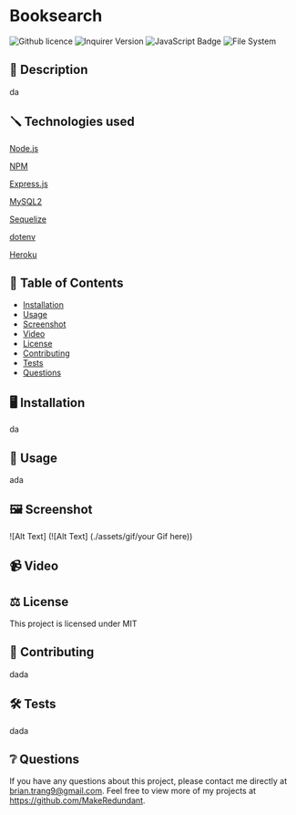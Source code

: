 # Booksearch
![Github licence](http://img.shields.io/badge/license-MIT-blue.svg)
![Inquirer Version](https://img.shields.io/badge/Inquirer-8.2.4-blue.svg)
![JavaScript Badge](https://img.shields.io/badge/JavaScript-100%25-yellow.svg)
![File System](https://img.shields.io/badge/File%20System-Implemented-green.svg)
    
## 📄 Description 
da

## 🪛 Technologies used 
<p><a href="https://nodejs.org/">Node.js</a></p>
<p><a href="https://www.npmjs.com/">NPM</a></p>
<p><a href="https://www.npmjs.com/package/express">Express.js</a></p>
<p><a href="https://www.npmjs.com/package/mysql2">MySQL2</a></p>
<p><a href="https://www.npmjs.com/package/sequelize">Sequelize</a></p>
<p><a href="https://www.npmjs.com/package/dotenv">dotenv</a></p>
<p><a href="https://heroku.com/">Heroku</a></p>
  
## 📓 Table of Contents
- [Installation](#%EF%B8%8FInstallation)
- [Usage](#Usage)
- [Screenshot](#%EF%B8%8FScreenshot)
- [Video](#Video)
- [License](#%EF%B8%8FLicense)
- [Contributing](#Contributing)
- [Tests](#%EF%B8%8FTests)
- [Questions](#Questions)
    
## 🖥️ Installation 
 da
  
## 💬 Usage 
ada


## 🖼️ Screenshot
![Alt Text] (![Alt Text] (./assets/gif/your Gif here))


## 📹 Video
  
## ⚖️ License 
This project is licensed under MIT
  
## 🤝 Contributing 
dada
  
## 🛠️ Tests
dada
 
## ❔ Questions
If you have any questions about this project, please contact me directly at brian.trang9@gmail.com. Feel free to view more of my projects at https://github.com/MakeRedundant.